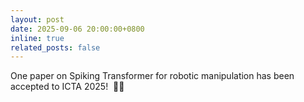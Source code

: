 ```yaml
---
layout: post
date: 2025-09-06 20:00:00+0800
inline: true
related_posts: false
---
```


One paper on Spiking Transformer for robotic manipulation has been accepted to ICTA 2025! &nbsp;🎉🎉
